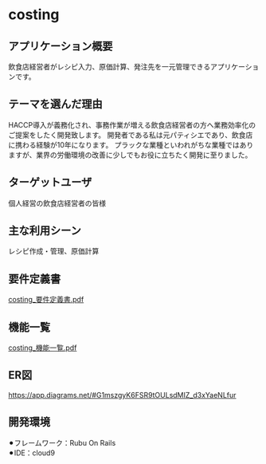 # costing

## アプリケーション概要
飲食店経営者がレシピ入力、原価計算、発注先を一元管理できるアプリケーションです。

## テーマを選んだ理由
HACCP導入が義務化され、事務作業が増える飲食店経営者の方へ業務効率化のご提案をしたく開発致します。
開発者である私は元パティシエであり、飲食店に携わる経験が10年になります。
プラックな業種といわれがちな業種ではありますが、業界の労働環境の改善に少しでもお役に立ちたく開発に至りました。

## ターゲットユーザ
個人経営の飲食店経営者の皆様

## 主な利用シーン
レシピ作成・管理、原価計算

## 要件定義書<br>
[costing_要件定義書.pdf](https://github.com/mizuguchitomoko/costing/files/6081826/costing_.pdf)

## 機能一覧<br>
[costing_機能一覧.pdf](https://github.com/mizuguchitomoko/costing/files/6134714/costing_.pdf)

## ER図
https://app.diagrams.net/#G1mszgyK6FSR9tOULsdMIZ_d3xYaeNLfur

## 開発環境
⚫︎フレームワーク：Rubu On Rails<br>
⚫︎IDE：cloud9
